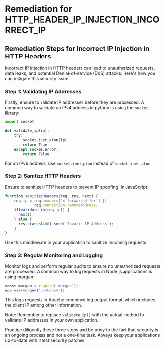 # Remediation for HTTP_HEADER_IP_INJECTION_INCORRECT_IP

## Remediation Steps for Incorrect IP Injection in HTTP Headers

Incorrect IP injection in HTTP headers can lead to unauthorized requests, data leaks, and potential Denial-of-service (DoS) attacks. Here's how you can mitigate this security issue.

### Step 1: Validating IP Addresses
Firstly, ensure to validate IP addresses before they are processed. A common way to validate an IPv4 address in python is using the `socket` library:

```python
import socket

def validate_ip(ip):
    try:
        socket.inet_aton(ip)
        return True
    except socket.error:
        return False
```
For an IPv6 address, use `socket.inet_pton` instead of `socket.inet_aton`.

### Step 2: Sanitize HTTP Headers
Ensure to sanitize HTTP headers to prevent IP spoofing. In JavaScript:

```javascript
function sanitizeHeaders(req, res, next) {
    req.ip = req.headers['x-forwarded-for'] || 
             req.connection.remoteAddress;
    if(validate_ip(req.ip)) {
      next();
    } else {
      res.status(400).send('Invalid IP Address');
    }
}
```
Use this middleware in your application to sanitize incoming requests.

### Step 3: Regular Monitoring and Logging
Monitor logs and perform regular audits to ensure no unauthorized requests are processed. A common way to log requests in Node.js applications is using morgan:

```javascript
const morgan = require('morgan');
app.use(morgan('combined'));
```
This logs requests in Apache combined log output format, which includes the client IP among other information.

Note: Remember to replace `validate_ip()` with the actual method to validate IP addresses in your own application. 

Practice diligently these three steps and be privy to the fact that security is an ongoing process and not a one-time task. Always keep your applications up-to-date with latest security patches.
